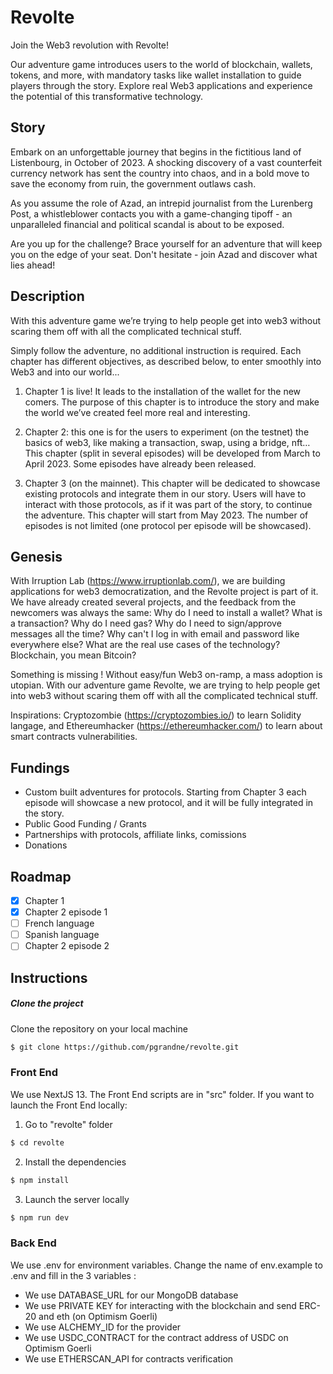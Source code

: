 # Revolte
Join the Web3 revolution with Revolte!

Our adventure game introduces users to the world of blockchain, wallets, tokens, and more, with mandatory tasks like wallet installation to guide players through the story. Explore real Web3 applications and experience the potential of this transformative technology. 

## Story

Embark on an unforgettable journey that begins in the fictitious land of Listenbourg, in October of 2023. A shocking discovery of a vast counterfeit currency network has sent the country into chaos, and in a bold move to save the economy from ruin, the government outlaws cash.

As you assume the role of Azad, an intrepid journalist from the Lurenberg Post, a whistleblower contacts you with a game-changing tipoff - an unparalleled financial and political scandal is about to be exposed.

Are you up for the challenge? Brace yourself for an adventure that will keep you on the edge of your seat. Don't hesitate - join Azad and discover what lies ahead!

## Description

With this adventure game we’re trying to help people get into web3 without scaring them off with all the complicated technical stuff.

Simply follow the adventure, no additional instruction is required. Each chapter has different objectives, as described below, to enter smoothly into Web3 and into our world...

1) Chapter 1 is live! It leads to the installation of the wallet for the new comers. The purpose of this chapter is to introduce the story and make the world we’ve created feel more real and interesting.

2) Chapter 2: this one is for the users to experiment (on the testnet) the basics of web3, like making a transaction, swap, using a bridge, nft…This chapter (split in several episodes) will be developed from March to April 2023. Some episodes have already been released.

3) Chapter 3 (on the mainnet). This chapter will be dedicated to showcase existing protocols and integrate them in our story. Users will have to interact with those protocols, as if it was part of the story, to continue the adventure. This chapter will start from May 2023. The number of episodes is not limited (one protocol per episode will be showcased).

## Genesis

With Irruption Lab (https://www.irruptionlab.com/), we are building applications for web3 democratization, and the Revolte project is part of it. We have already created several projects, and the feedback from the newcomers was always the same: Why do I need to install a wallet? What is a transaction? Why do I need gas? Why do I need to sign/approve messages all the time? Why can't I log in with email and password like everywhere else? What are the real use cases of the technology? Blockchain, you mean Bitcoin?

Something is missing ! Without easy/fun Web3 on-ramp, a mass adoption is utopian.
With our adventure game Revolte, we are trying to help people get into web3 without scaring them off with all the complicated technical stuff.

Inspirations: Cryptozombie (https://cryptozombies.io/) to learn Solidity langage, and Ethereumhacker (https://ethereumhacker.com/) to learn about smart contracts vulnerabilities.

## Fundings

- Custom built adventures for protocols. Starting from Chapter 3 each episode will showcase a new protocol, and it will be fully integrated in the story.
- Public Good Funding / Grants
- Partnerships with protocols, affiliate links, comissions
- Donations

## Roadmap
- [X] Chapter 1
- [X] Chapter 2 episode 1
- [ ] French language
- [ ] Spanish language
- [ ] Chapter 2 episode 2

## Instructions
##### Clone the project
Clone the repository on your local machine
```bash
$ git clone https://github.com/pgrandne/revolte.git
```

### Front End ###
We use NextJS 13. The Front End scripts are in "src" folder.
If you want to launch the Front End locally:

1. Go to "revolte" folder
```bash
$ cd revolte
```

2. Install the dependencies
```bash
$ npm install
```

3. Launch the server locally
```bash
$ npm run dev
```
### Back End ###
We use .env for environment variables. Change the name of env.example to .env and fill in the 3 variables :

   - We use DATABASE_URL for our MongoDB database
   - We use PRIVATE KEY for interacting with the blockchain and send ERC-20 and eth (on Optimism Goerli)
   - We use ALCHEMY_ID for the provider
   - We use USDC_CONTRACT for the contract address of USDC on Optimism Goerli
   - We use ETHERSCAN_API for contracts verification
